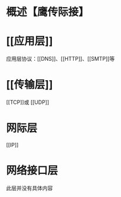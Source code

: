 # 概述【鹰传际接】

# [[应用层]] 
应用层协议：[[DNS]]、[[HTTP]]、[[SMTP]]等
# [[传输层]] 
[[TCP]]或 [[UDP]] 
# 网际层
[[IP]] 
# 网络接口层
此层并没有具体内容